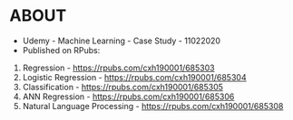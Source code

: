 # ABOUT

- Udemy - Machine Learning - Case Study - 11022020
- Published on RPubs:
1. Regression - https://rpubs.com/cxh190001/685303
2. Logistic Regression - https://rpubs.com/cxh190001/685304
3. Classification - https://rpubs.com/cxh190001/685305
4. ANN Regression - https://rpubs.com/cxh190001/685306
5. Natural Language Processing - https://rpubs.com/cxh190001/685308
